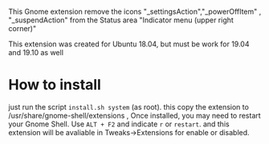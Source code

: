 This Gnome extension remove the icons "_settingsAction","_powerOffItem" , "_suspendAction" from the Status area "Indicator menu (upper right corner)"

This extension was created for Ubuntu 18.04, but must be work for 19.04 and 19.10 as well

# How to install
just run the script `install.sh system` (as root). this 
copy the extension to /usr/share/gnome-shell/extensions , 
Once installed, you may need to restart your Gnome Shell. Use `ALT + F2` and indicate `r` or `restart`. and this extension will be avaliable in Tweaks->Extensions for enable or disabled.


